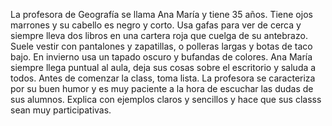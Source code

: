 La profesora de Geografía se llama Ana María y tiene 35 años. 
Tiene ojos marrones y su cabello es negro y corto. 
Usa gafas para ver de cerca y siempre lleva dos libros en una cartera roja que cuelga de su antebrazo. Suele vestir con pantalones y zapatillas, o polleras largas y botas de taco bajo. 
En invierno usa un tapado oscuro y bufandas de colores.
Ana María siempre llega puntual al aula, deja sus cosas sobre el escritorio y saluda a todos. 
Antes de comenzar la class, toma lista. 
La profesora se caracteriza por su buen humor y es muy paciente a la hora de escuchar las dudas de sus alumnos. 
Explica con ejemplos claros y sencillos y hace que sus classs sean muy participativas. 